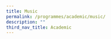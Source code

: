 ```yaml
---
title: Music
permalink: /programmes/academic/music/
description: ""
third_nav_title: Academic
---
```

